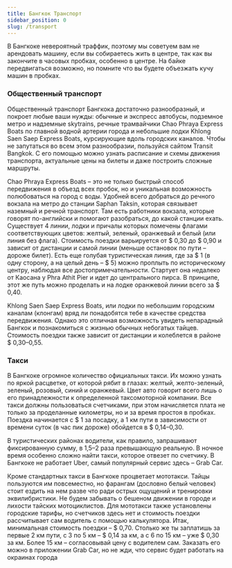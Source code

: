 ```yaml
---
title: Бангкок Транспорт
sidebar_position: 0
slug: /transport
---
```


В Бангкоке невероятный траффик, поэтому мы советуем вам не арендовать машину, если вы собираетесь жить в центре, так как вы закончите в часовых пробках, особенно в центре. На байке передвигаться возможно, но помните что вы будете объезжать кучу машин в пробках.

### Общественный транспорт

Общественный транспорт Бангкока достаточно разнообразный, и покроет любые ваши нужды: обычные и экспресс автобусы, подземное метро и надземные skytrains, речные трамвайчики Chao Phraya Express Boats по главной водной артерии города и небольшие лодки Khlong Saen Saep Express Boats, курсирующие вдоль городских каналов. Чтобы не запутаться во всем этом разнообразии, пользуйся сайтом Transit Bangkok. С его помощью можно узнать расписание и схемы движения транспорта, актуальные цены на билеты и даже построить сложные маршруты.

Chao Phraya Express Boats – это не только быстрый способ передвижения в объезд всех пробок, но и уникальная возможность полюбоваться на город с воды. Удобней всего добраться до речного вокзала на метро до станции Saphan Taksin, которая связывает наземный и речной транспорт. Там есть работники вокзала, которые говорят по-английски и помогают разобраться, до какой станции ехать. Существует 4 линии, лодки и причалы которых помечены флагами соответствующих цветов: желтый, зеленый, оранжевый и белый (или линия без флага). Стоимость поездки варьируется от $ 0,30 до $ 0,90 и зависит от дистанции и самой линии (меньше остановок по пути – дороже билет). Есть еще голубая туристическая линия, где за $ 1 (в одну сторону, а на целый день – $ 5) можно проплыть по историческому центру, наблюдая все достопримечательности. Стартует она недалеко от Каосана у Phra Athit Pier и идет до центрального пирса. В принципе, этот же путь можно проделать и на лодке оранжевой линии всего за $ 0,40.

Khlong Saen Saep Express Boats, или лодки по небольшим городским каналам (клонгам) вряд ли понадобятся тебе в качестве средства передвижения. Однако это отличная возможность увидеть непарадный Бангкок и познакомиться с жизнью обычных небогатых тайцев. Стоимость поездки также зависит от дистанции и колеблется в районе $ 0,30–0,55.


### Такси

В Бангкоке огромное количество официальных такси. Их можно узнать по яркой расцветке, от которой рябит в глазах: желтый, желто-зеленый, зеленый, розовый, синий и оранжевый. Цвет авто говорит всего лишь о его принадлежности к определенной таксомоторной компании. Все такси должны пользоваться счетчиками, при этом начисляется плата не только за проделанные километры, но и за время простоя в пробках. Поездка начинается с $ 1 за посадку, а 1 км пути в зависимости от времени суток (в час пик дороже) обойдется в $ 0,14–0,30.

В туристических районах водители, как правило, запрашивают фиксированную сумму, в 1,5–2 раза превышающую реальную. В ночное время особенно сложно найти такси, которое отвезет по счетчику. В Бангкоке не работает Uber, самый популярный сервис здесь – Grab Car.

Кроме стандартных такси в Бангкоке процветает мототакси. Тайцы пользуются им повсеместно, но фарангам (дословно белый человек) стоит ездить на нем разве что ради острых ощущений и тренировки эквилибристики. Не будем забывать о бешеном движении в городе и лихости тайских мотоциклистов. Для мототакси также установлены городские тарифы, но счетчиков здесь нет и стоимость поездки рассчитывает сам водитель с помощью калькулятора. Итак, минимальная стоимость поездки – $ 0,70. Столько же ты заплатишь за первые 2 км пути, с 3 по 5 км – $ 0,14 за км, а с 6 по 15 км – уже $ 0,30 за км. Более 15 км – согласовывай цену с водителем сам. Заказать его можно в приложении Grab Car, но не жди, что сервис будет работать на окраинах города



